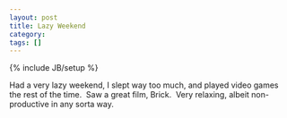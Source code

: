```yaml
---
layout: post
title: Lazy Weekend
category: 
tags: []
---
```

{% include JB/setup %}

Had a very lazy weekend, I slept way too much, and played video games the rest of the time.  Saw a great film, Brick.  Very relaxing, albeit non-productive in any sorta way.
